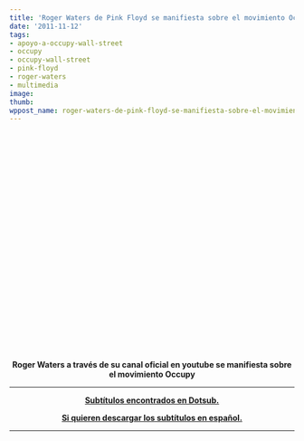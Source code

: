 ```yaml
---
title: 'Roger Waters de Pink Floyd se manifiesta sobre el movimiento Occupy '
date: '2011-11-12'
tags:
- apoyo-a-occupy-wall-street
- occupy
- occupy-wall-street
- pink-floyd
- roger-waters
- multimedia
image: 
thumb: 
wppost_name: roger-waters-de-pink-floyd-se-manifiesta-sobre-el-movimiento-occupy
---
```


<center>
<object style="height: 390px; width: 640px;" width="640" height="360" classid="clsid:d27cdb6e-ae6d-11cf-96b8-444553540000" codebase="http://download.macromedia.com/pub/shockwave/cabs/flash/swflash.cab#version=6,0,40,0"><param name="allowFullScreen" value="true" /><param name="allowScriptAccess" value="always" /><param name="src" value="https://www.youtube.com/v/QrWgvTYQOf8?version=3&amp;feature=player_detailpage" /><param name="allowfullscreen" value="true" /><param name="allowscriptaccess" value="always" /><embed style="height: 390px; width: 640px;" width="640" height="360" type="application/x-shockwave-flash" src="https://www.youtube.com/v/QrWgvTYQOf8?version=3&amp;feature=player_detailpage" allowFullScreen="true" allowScriptAccess="always" allowfullscreen="true" allowscriptaccess="always" /></object></center>
<p style="text-align: center;"><strong>Roger Waters a través de su canal oficial en youtube se manifiesta sobre el movimiento Occupy</strong></p>


<hr />
<p style="text-align: center;"><strong><a href="http://dotsub.com/view/cac61651-7da6-4d07-a789-4b09af8e880b" target="_blank">Subtítulos encontrados en Dotsub.</a></strong></p>
<p style="text-align: center;"><strong><a href="http://www.4shared.com/document/0Ftr-pIX/rogerwaters.html" target="_blank">Si quieren descargar los subtítulos en español.</a></strong></p>


<hr />
